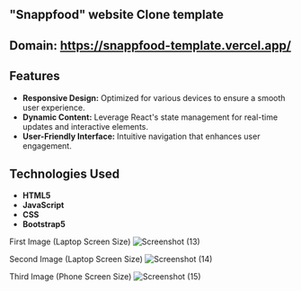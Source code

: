 ## "Snappfood" website Clone template 

## Domain: https://snappfood-template.vercel.app/

## Features

- **Responsive Design:** Optimized for various devices to ensure a smooth user experience.
- **Dynamic Content:** Leverage React's state management for real-time updates and interactive elements.
- **User-Friendly Interface:** Intuitive navigation that enhances user engagement.


## Technologies Used
- **HTML5**
- **JavaScript**
- **CSS**
- **Bootstrap5**

First Image (Laptop Screen Size)
![Screenshot (13)](https://github.com/user-attachments/assets/687ab824-8173-4c3c-892c-1bcc531b4b55)

Second Image (Laptop Screen Size)
![Screenshot (14)](https://github.com/user-attachments/assets/31521330-b35f-4608-96c6-d98b22879247)

Third Image (Phone Screen Size)
![Screenshot (15)](https://github.com/user-attachments/assets/84a9b44a-3f40-4cf5-a73d-7b8b803fc4ed)
